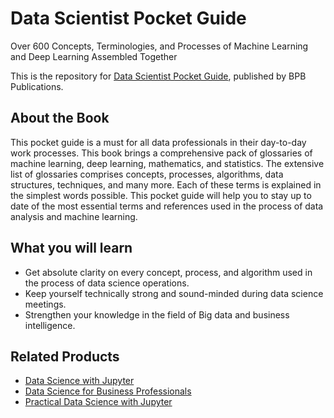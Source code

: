# Data Scientist Pocket Guide

Over 600 Concepts, Terminologies, and Processes of Machine Learning and Deep Learning Assembled Together

This is the repository for [Data Scientist Pocket Guide](https://in.bpbonline.com/products/data-scientist-pocket-guide?_pos=1&_sid=4bce14f09&_ss=r), published by BPB Publications.

## About the Book
This pocket guide is a must for all data professionals in their day-to-day work processes. This book brings a comprehensive pack of glossaries of machine learning, deep learning, mathematics, and statistics. The extensive list of glossaries comprises concepts, processes, algorithms, data structures, techniques, and many more. Each of these terms is explained in the simplest words possible. This pocket guide will help you to stay up to date of the most essential terms and references used in the process of data analysis and machine learning.

## What you will learn
* Get absolute clarity on every concept, process, and algorithm used in the process of data science operations.
* Keep yourself technically strong and sound-minded during data science meetings.
* Strengthen your knowledge in the field of  Big data and business intelligence.

## Related Products
* [Data Science with Jupyter](https://in.bpbonline.com/products/data-science-with-jupyter-and-python-book-ebook?_pos=2&_sid=d8a37bbb4&_ss=r)
* [Data Science for Business Professionals](https://in.bpbonline.com/products/data-science-book-for-business-professionals?_pos=3&_sid=d8a37bbb4&_ss=r)
* [Practical Data Science with Jupyter](https://in.bpbonline.com/products/practical-data-science-with-jupyter?_pos=4&_sid=d8a37bbb4&_ss=r)


